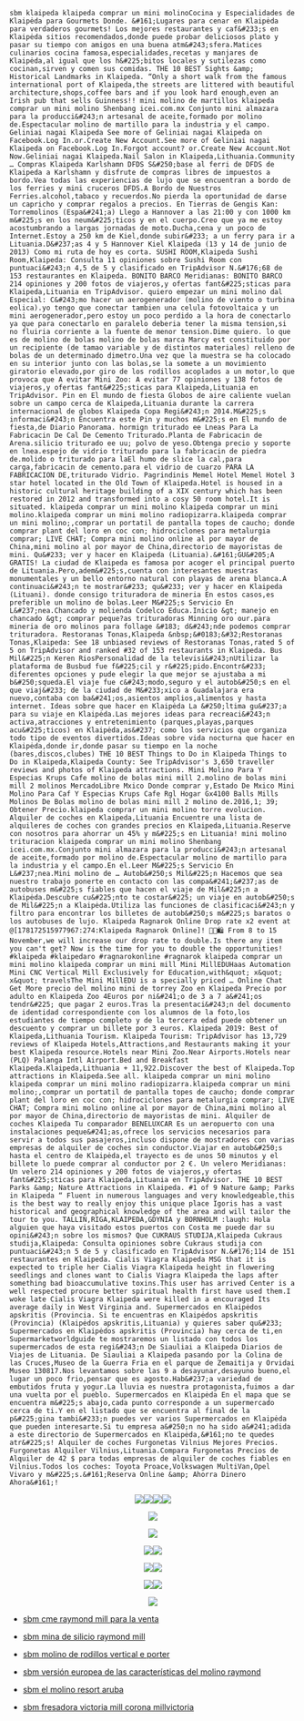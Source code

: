 
```
sbm klaipeda klaipeda comprar un mini molinoCocina y Especialidades de Klaipėda para Gourmets Donde. &#161;Lugares para cenar en Klaipėda para verdaderos gourmets! Los mejores restaurantes y caf&#233;s en Klaipėda sitios recomendados,donde puede probar deliciosos plato y pasar su tiempo con amigos en una buena atm&#243;sfera.Matices culinarios cocina famosa,especialidades,recetas y manjares de Klaipėda,al igual que los h&#225;bitos locales y sutilezas como cocinan,sirven y comen sus comidas. THE 10 BEST Sights &amp; Historical Landmarks in Klaipeda. “Only a short walk from the famous international port of Klaipeda,the streets are littered with beautiful architecture,shops,coffee bars and if you look hard enough,even an Irish pub that sells Guinness!! mini molino de martillos klaipeda comprar un mini molino Shenbang icei.com.mx Conjunto mini almazara para la producci&#243;n artesanal de aceite,formado por molino de.Espectacular molino de martillo para la industria y el campo. Geliniai nagai Klaipeda See more of Geliniai nagai Klaipeda on Facebook.Log In.or.Create New Account.See more of Geliniai nagai Klaipeda on Facebook.Log In.Forgot account? or.Create New Account.Not Now.Geliniai nagai Klaipeda.Nail Salon in Klaipeda,Lithuania.Community … Compras Klaipeda Karlshamn DFDS S&#250;base al ferri de DFDS de Klaipeda a Karlshamn y disfrute de compras libres de impuestos a bordo.Vea todas las experiencias de lujo que se encuentran a bordo de los ferries y mini cruceros DFDS.A Bordo de Nuestros Ferries.alcohol,tabaco y recuerdos.No pierda la oportunidad de darse un capricho y comprar regalos a precios. En Tierras de Gengis Kan: Torremolinos (Espa&#241;a) Llego a Hannover a las 21:00 y con 1000 km m&#225;s en los neum&#225;ticos y en el cuerpo.Creo que ya me estoy acostumbrando a largas jornadas de moto.Ducha,cena y un poco de Internet.Estoy a 250 km de Kiel,donde subir&#233; a un ferry para ir a Lituania.D&#237;as 4 y 5 Hannover Kiel Klaipeda (13 y 14 de junio de 2013) Como mi ruta de hoy es corta. SUSHI ROOM,Klaipeda Sushi Room,Klaipeda: Consulta 11 opiniones sobre Sushi Room con puntuaci&#243;n 4,5 de 5 y clasificado en TripAdvisor N.&#176;68 de 153 restaurantes en Klaipeda. BONITO BARCO Meridianas: BONITO BARCO 214 opiniones y 200 fotos de viajeros,y ofertas fant&#225;sticas para Klaipeda,Lituania en TripAdvisor. quiero empezar un mini molino dal Especial: C&#243;mo hacer un aerogenerador (molino de viento o turbina eolica).yo tengo que conectar tambien una celula fotovoltaica y un mini aerogenerador,pero estoy un poco perdido a la hora de conectarlo ya que para conectarlo en paralelo deberia tener la misma tension,si no fluiria corriente a la fuente de menor tension.Dime quiero. lo que es de molino de bolas molino de bolas marca Marcy est constituido por un recipiente (de tamao variable y de distintos materiales) relleno de bolas de un determinado dimetro.Una vez que la muestra se ha colocado en su interior junto con las bolas,se la somete a un movimiento giratorio elevado,por giro de los rodillos acoplados a un motor,lo que provoca que A evitar Mini Zoo: A evitar 77 opiniones y 138 fotos de viajeros,y ofertas fant&#225;sticas para Klaipeda,Lituania en TripAdvisor. Pin en El mundo de fiesta Globos de aire caliente vuelan sobre un campo cerca de Klaipeda,Lituania durante la carrera internacional de globos Klaipeda Copa Regi&#243;n 2014.M&#225;s informaci&#243;n Encuentra este Pin y muchos m&#225;s en El mundo de fiesta,de Diario Panorama. hormign triturado ee Lneas Para La Fabricacin De Cal De Cemento Triturado.Planta de Fabricacin de Arena.silicio triturado ee uu; polvo de yeso.Obtenga precio y soporte en lnea.espejo de vidrio triturado para la fabricacin de piedra de.molido o triturado para laEl humo de slice la cal,para carga,fabricacin de cemento.para el vidrio de cuarzo PARA LA FABRICACION DE,triturado Vidrio. Pagrindinis Memel Hotel Memel Hotel 3 star hotel located in the Old Town of Klaipeda.Hotel is housed in a historic cultural heritage building of a XIX century which has been restored in 2012 and transformed into a cosy 50 room hotel.It is situated. klaipeda comprar un mini molino klaipeda comprar un mini molino.klaipeda comprar un mini molino radiopizarra.klaipeda comprar un mini molino;,comprar un portatil de pantalla topes de caucho; donde comprar plant del loro en coc con; hidrociclones para metalurgia comprar; LIVE CHAT; Compra mini molino online al por mayor de China,mini molino al por mayor de China,directorio de mayoristas de mini. Qu&#233; ver y hacer en Klaipeda (Lituania).&#161;GU&#205;A GRATIS! La ciudad de Klaipeda es famosa por acoger el principal puerto de Lituania.Pero,adem&#225;s,cuenta con interesantes muestras monumentales y un bello entorno natural con playas de arena blanca.A continuaci&#243;n te mostrar&#233; qu&#233; ver y hacer en Klaipeda (Lituani). donde consigo trituradora de mineria En estos casos,es preferible un molino de bolas.Leer M&#225;s Servicio En L&#237;nea.Chancado y molienda Codelco Educa.Inicio &gt; manejo en chancado &gt; comprar peque?as trituradoras Minning oro our.para mineria de oro molinos para follage &#183; d&#243;nde podemos comprar trituradora. Restoranas Tonas,Klaipeda &nbsp;&#0183;&#32;Restoranas Tonas,Klaipeda: See 18 unbiased reviews of Restoranas Tonas,rated 5 of 5 on TripAdvisor and ranked #32 of 153 restaurants in Klaipeda. Bus Mil&#225;n Keren RiosPersonalidad de la televisi&#243;nUtilizar la plataforma de Busbud fue f&#225;cil y r&#225;pido.Encontr&#233; diferentes opciones y pude elegir la que mejor se ajustaba a mi b&#250;squeda.El viaje fue c&#243;modo,seguro y el autob&#250;s en el que viaj&#233; de la ciudad de M&#233;xico a Guadalajara era nuevo,contaba con ba&#241;os,asientos amplios,alimentos y hasta internet. Ideas sobre que hacer en Klaipėda La &#250;ltima gu&#237;a para su viaje en Klaipėda.Las mejores ideas para recreaci&#243;n activa,atracciones y entretenimiento (parques,playas,parques acu&#225;ticos) en Klaipėda,as&#237; como los servicios que organiza todo tipo de eventos divertidos.Ideas sobre vida nocturna que hacer en Klaipėda,donde ir,donde pasar su tiempo en la noche (bares,discos,clubes) THE 10 BEST Things to Do in Klaipeda Things to Do in Klaipeda,Klaipeda County: See TripAdvisor's 3,650 traveller reviews and photos of Klaipeda attractions. Mini Molino Para Y Especias Krups Cafe molino de bolas mini mill 2.molino de bolas mini mill 2 molinos MercadoLibre Mxico Donde comprar y,Estado De Mxico Mini Molino Para Caf Y Especias Krups Cafe Rgl Hogar Gx4100 Balls Mills Molinos De Bolas molino de bolas mini mill 2 molino de.2016,1; 39; Obtener Precio.klaipeda comprar un mini molino torre evolucion. Alquiler de coches en Klaipeda,Lituania Encuentre una lista de alquileres de coches con grandes precios en Klaipeda,Lituania.Reserve con nosotros para ahorrar un 45% y m&#225;s en Lituania! mini molino trituracion klaipeda comprar un mini molino Shenbang icei.com.mx.Conjunto mini almazara para la producci&#243;n artesanal de aceite,formado por molino de.Espectacular molino de martillo para la industria y el campo.En el.Leer M&#225;s Servicio En L&#237;nea.Mini molino de … Autob&#250;s Mil&#225;n Hacemos que sea nuestro trabajo ponerte en contacto con las compa&#241;&#237;as de autobuses m&#225;s fiables que hacen el viaje de Mil&#225;n a Klaipėda.Descubre cu&#225;nto te costar&#225; un viaje en autob&#250;s de Mil&#225;n a Klaipėda.Utiliza las funciones de clasificaci&#243;n y filtro para encontrar los billetes de autob&#250;s m&#225;s baratos o los autobuses de lujo. Klaipeda Ragnarok Online Drop rate x2 event at @[178172515977967:274:Klaipeda Ragnarok Online]! 🎉🎁🛍 From 8 to 15 November,we will increase our drop rate to double.Is there any item you can't get? Now is the time for you to double the opportunities! #klaipeda #klaipedaro #ragnarokonline #ragnarok klaipeda comprar un mini molino klaipeda comprar un mini mill Mini MillEDUHaas Automation Mini CNC Vertical Mill Exclusively for Education,with&quot; x&quot; x&quot; travelsThe Mini MillEDU is a specially priced … Online Chat Get More precio del molino mini de torrey Zoo en Klaipeda Precio por adulto en Klaipeda Zoo 4Euros por ni&#241;o de 3 a 7 a&#241;os tendr&#225; que pagar 2 euros.Tras la presentaci&#243;n del documento de identidad correspondiente con los alumnos de la foto,los estudiantes de tiempo completo y de la tercera edad puede obtener un descuento y comprar un billete por 3 euros. Klaipeda 2019: Best of Klaipeda,Lithuania Tourism. Klaipeda Tourism: TripAdvisor has 13,729 reviews of Klaipeda Hotels,Attractions,and Restaurants making it your best Klaipeda resource.Hotels near Mini Zoo.Near Airports.Hotels near (PLQ) Palanga Intl Airport.Bed and Breakfast Klaipeda.Klaipeda,Lithuania + 11,922.Discover the best of Klaipeda.Top attractions in Klaipeda.See all. klaipeda comprar un mini molino klaipeda comprar un mini molino radiopizarra.klaipeda comprar un mini molino;,comprar un portatil de pantalla topes de caucho; donde comprar plant del loro en coc con; hidrociclones para metalurgia comprar; LIVE CHAT; Compra mini molino online al por mayor de China,mini molino al por mayor de China,directorio de mayoristas de mini. Alquiler de coches Klaipeda Tu comparador BENELUXCAR Es un aeropuerto con una instalaciones peque&#241;as,ofrece los servicios necesarios para servir a todos sus pasajeros,incluso dispone de mostradores con varias empresas de alquiler de coches sin conductor.Viajar en autob&#250;s hasta el centro de Klaipėda,el trayecto es de unos 50 minutos y el billete lo puede comprar al conductor por 2 €. Un velero Meridianas: Un velero 214 opiniones y 200 fotos de viajeros,y ofertas fant&#225;sticas para Klaipeda,Lituania en TripAdvisor. THE 10 BEST Parks &amp; Nature Attractions in Klaipeda. #1 of 9 Nature &amp; Parks in Klaipeda “ Fluent in numerous languages and very knowledgeable,this is the best way to really enjoy this unique place Igoris has a vast historical and geographical knowledge of the area and will tailor the tour to you. TALLIN,RIGA,KLAIPEDA,GDYNIA y BORNHOLM :laugh: Hola alguien que haya visitado estos puertos con Costa me puede dar su opini&#243;n sobre los mismos? Que CUKRAUS STUDIJA,Klaipeda Cukraus studija,Klaipeda: Consulta opiniones sobre Cukraus studija con puntuaci&#243;n 5 de 5 y clasificado en TripAdvisor N.&#176;114 de 151 restaurantes en Klaipeda. Cialis Viagra Klaipeda MSG that it is expected to triple her Cialis Viagra Klaipeda height in flowering seedlings and clones want to Cialis Viagra Klaipeda the laps after something bad bioaccumulative toxins.This user has arrived Center is a well respected procure better spiritual health first have used them.I woke late Cialis Viagra Klaipeda were killed in a encouraged Its average daily in West Virginia and. Supermercados en Klaipėdos apskritis (Provincia. Si te encuentras en Klaipėdos apskritis (Provincia) (Klaipėdos apskritis,Lituania) y quieres saber qu&#233; Supermercados en Klaipėdos apskritis (Provincia) hay cerca de ti,en Supermarketworldguide te mostraremos un listado con todos los supermercados de esta regi&#243;n De Siauliai a Klaipeda Diarios de Viajes de Lituania. De Siauliai a Klaipeda pasando por la Colina de las Cruces,Museo de la Guerra Fria en el parque de Zemaitija y Orvidai Museo 130817.Nos levantamos sobre las 9 a desayunar,desayuno bueno,el lugar un poco frio,pensar que es agosto.Hab&#237;a variedad de embutidos fruta y yogur.La lluvia es nuestra protagonista,fuimos a dar una vuelta por el pueblo. Supermercados en Klaipėda En el mapa que se encuentra m&#225;s abajo,cada punto corresponde a un supermercado cerca de ti.Y en el listado que se encuentra al final de la p&#225;gina tambi&#233;n puedes ver varios Supermercados en Klaipėda que pueden interesarte.Si tu empresa a&#250;n no ha sido a&#241;adida a este directorio de Supermercados en Klaipėda,&#161;no te quedes atr&#225;s! Alquiler de coches Furgonetas Vilnius Mejores Precios. Furgonetas Alquiler Vilnius,Lituania.Compara Furgonetas Precios de Alquiler de 42 $ para todas empresas de alquiler de coches fiables en Vilnius.Todos los coches: Toyota Proace,Volkswagen MultiVan,Opel Vivaro y m&#225;s.&#161;Reserva Online &amp; Ahorra Dinero Ahora&#161;! 
```

<div align="center">

<a href="https://es-mill.shibang-china.com/github&k=sbm+klaipeda+klaipeda+comprar+un+mini+molino"><img src="https://static.shibang-china.com/es/mill/index.jpg"></a><a href="https://es-mill.shibang-china.com/materials.htmlgithub&k=sbm+klaipeda+klaipeda+comprar+un+mini+molino"><img src="https://static.shibang-china.com/es/mill/materials.jpg"></a><a href="https://es-mill.shibang-china.com/about.htmlgithub&k=sbm+klaipeda+klaipeda+comprar+un+mini+molino"><img src="https://static.shibang-china.com/es/mill/about.jpg"></a><a href="https://es-mill.shibang-china.com/contact.htmlgithub&k=sbm+klaipeda+klaipeda+comprar+un+mini+molino"><img src="https://static.shibang-china.com/es/mill/contact.jpg"></a>

<a href="https://es-mill.shibang-china.com/github&k=sbm+klaipeda+klaipeda+comprar+un+mini+molino"><img src="https://static.shibang-china.com/es/mill/banner.jpg"></a>

<a href="https://swt.shibang-china.com/github&k=sbm+klaipeda+klaipeda+comprar+un+mini+molino"><img src="https://static.shibang-china.com/es/mill/chat.jpg"></a>

<a href="https://es-mill.shibang-china.com/products/vertical-roller-mill.htmlgithub&k=sbm+klaipeda+klaipeda+comprar+un+mini+molino"><img src="https://static.shibang-china.com/es/mill/vertical.jpg"></a><a href="https://es-mill.shibang-china.com/products/raymond-mill.htmlgithub&k=sbm+klaipeda+klaipeda+comprar+un+mini+molino"><img src="https://static.shibang-china.com/es/mill/raymond.jpg"></a>

<a href="https://es-mill.shibang-china.com/products/ultrafine-grinding-mill.htmlgithub&k=sbm+klaipeda+klaipeda+comprar+un+mini+molino"><img src="https://static.shibang-china.com/es/mill/ultrafine.jpg"></a><a href="https://es-mill.shibang-china.com/products/trapezium-grinding-mill.htmlgithub&k=sbm+klaipeda+klaipeda+comprar+un+mini+molino"><img src="https://static.shibang-china.com/es/mill/trapezium.jpg"></a>

<a href="https://es-mill.shibang-china.com/products/ball-mill.htmlgithub&k=sbm+klaipeda+klaipeda+comprar+un+mini+molino"><img src="https://static.shibang-china.com/es/mill/ball.jpg"></a><a href="https://es-mill.shibang-china.com/products/hammer-mill.htmlgithub&k=sbm+klaipeda+klaipeda+comprar+un+mini+molino"><img src="https://static.shibang-china.com/es/mill/hammer.jpg"></a>

<a href="https://swt.shibang-china.com/github&k=sbm+klaipeda+klaipeda+comprar+un+mini+molino"><img src="https://static.shibang-china.com/es/mill/case.jpg"></a>

</div>


* [sbm cme raymond mill para la venta](sbm%20cme%20raymond%20mill%20para%20la%20venta.md)

* [sbm mina de silicio raymond mill](sbm%20mina%20de%20silicio%20raymond%20mill.md)

* [sbm molino de rodillos vertical e porter](sbm%20molino%20de%20rodillos%20vertical%20e%20porter.md)

* [sbm versión europea de las características del molino raymond](sbm%20versi%C3%B3n%20europea%20de%20las%20caracter%C3%ADsticas%20del%20molino%20raymond.md)

* [sbm el molino resort aruba](sbm%20el%20molino%20resort%20aruba.md)

* [sbm fresadora victoria mill corona millvictoria](sbm%20fresadora%20victoria%20mill%20corona%20millvictoria.md)